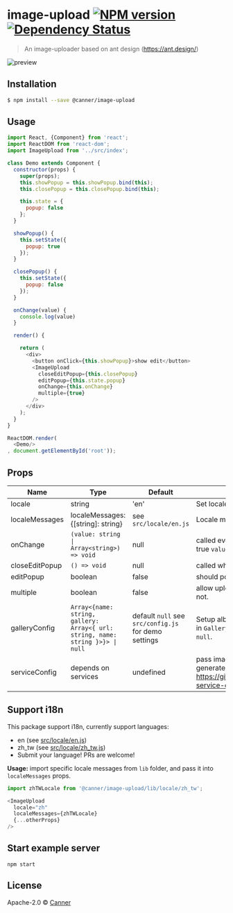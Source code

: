 # image-upload [![NPM version][npm-image]][npm-url]  [![Dependency Status][daviddm-image]][daviddm-url]
> An image-uploader based on ant design (https://ant.design/)

![preview](./docs/image-upload.gif)

## Installation

```sh
$ npm install --save @canner/image-upload
```

## Usage

```js
import React, {Component} from 'react';
import ReactDOM from 'react-dom';
import ImageUpload from '../src/index';

class Demo extends Component {
  constructor(props) {
    super(props);
    this.showPopup = this.showPopup.bind(this);
    this.closePopup = this.closePopup.bind(this);

    this.state = {
      popup: false
    };
  }

  showPopup() {
    this.setState({
      popup: true
    });
  }

  closePopup() {
    this.setState({
      popup: false
    });
  }

  onChange(value) {
    console.log(value)
  }

  render() {

    return (
      <div>
        <button onClick={this.showPopup}>show edit</button>
        <ImageUpload
          closeEditPopup={this.closePopup}
          editPopup={this.state.popup}
          onChange={this.onChange}
          multiple={true}
        />
      </div>
    );
  }
}

ReactDOM.render(
  <Demo/>
, document.getElementById('root'));

```

## Props

| Name         | Type    | Default | Description |
| ------------ | ------- | ------- | ----------- |
| locale | string | 'en' | Set locale |
| localeMessages | localeMessages: {[string]: string} | see `src/locale/en.js` | Locale messages |
| onChange | `(value: string \| Array<string>) => void` | null | called every change, if `multiple` to true `value` is an array. |
| closeEditPopup | `() => void` | null | called when close |
| editPopup | boolean | false | should popup show or not |
| multiple | boolean | false | allow upload multiple images or not. |
| galleryConfig | `Array<{name: string, gallery: Array<{ url: string, name: string }>}> \| null` | default `null` see `src/config.js` for demo settings | Setup albums for users to choose, in `Gallery` tab, disable if set to `null`. |
| serviceConfig | depends on services | undefined | pass image configurations generate from: https://github.com/Canner/image-service-config |

## Support i18n

This package support i18n, currently support languages:

- en (see [src/locale/en.js](./src/locale/en.js))
- zh_tw (see [src/locale/zh_tw.js](./src/locale/zh_tw.js))
- Submit your language! PRs are welcome!

**Usage:** import specific locale messages from `lib` folder, and pass it into `localeMessages` props.

```js
import zhTWLocale from '@canner/image-upload/lib/locale/zh_tw';

<ImageUpload
  locale="zh"
  localeMessages={zhTWLocale}
  {...otherProps}
/>
```


## Start example server

```
npm start
```

## License

Apache-2.0 © [Canner](https://www.canner.io)


[npm-image]: https://badge.fury.io/js/%40canner%2Fimage-upload.svg
[npm-url]: https://npmjs.org/package/@canner/image-upload
[travis-image]: https://travis-ci.org/Canner/image-upload.svg?branch=master
[travis-url]: https://travis-ci.org/Canner/image-upload
[daviddm-image]: https://david-dm.org/Canner/image-upload.svg?theme=shields.io
[daviddm-url]: https://david-dm.org/Canner/image-upload

